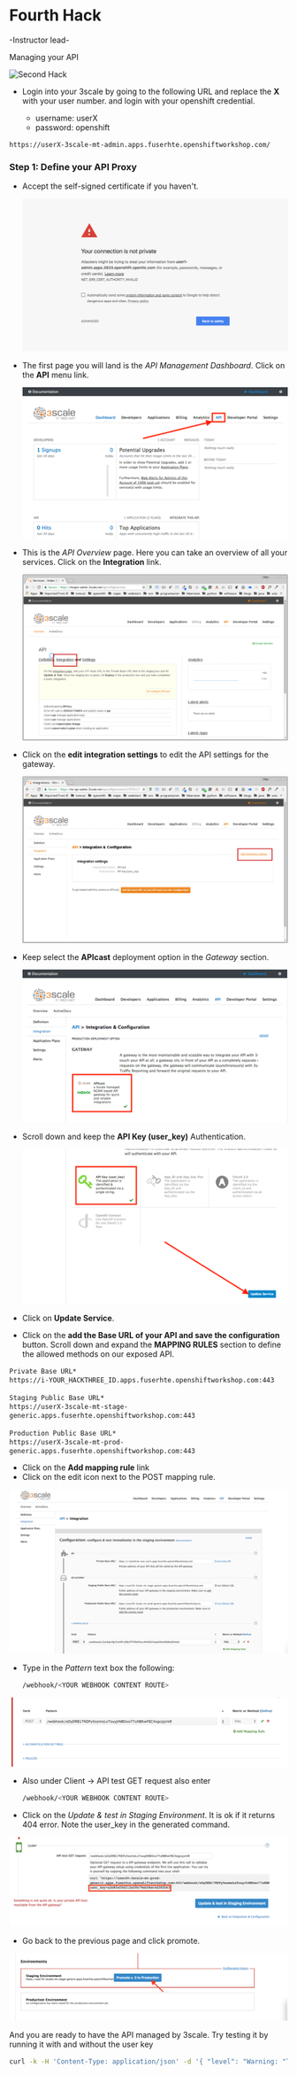 # Fourth Hack

-Instructor lead-

Managing your API 

![Second Hack](images/hack-02-01.png)

- Login into your 3scale by going to the following URL and replace the **X** with your user number. and login with your openshift credential.

	- username: userX
	- password: openshift

```
https://userX-3scale-mt-admin.apps.fuserhte.openshiftworkshop.com/
```
 
### Step 1: Define your API Proxy

- Accept the self-signed certificate if you haven't.

    ![fourth-hack](images/hackfour-integration-01.png)


- The first page you will land is the *API Management Dashboard*. Click on the **API** menu link.

    ![01a-dashboard.png](images/01a-dashboard.png)

- This is the *API Overview* page. Here you can take an overview of all your services. Click on the **Integration** link.

    ![02-api-integration.png](images/02-api-integration.png)

- Click on the **edit integration settings** to edit the API settings for the gateway.

    ![03-edit-settings.png](images/03-edit-settings.png)

- Keep select the **APIcast** deployment option in the *Gateway* section.

    ![04-apicast.png](images/04-apicast.png)

- Scroll down and keep the **API Key (user_key)** Authentication.

    ![05-authentication.png](images/05-authentication.png)

- Click on **Update Service**.

- Click on the **add the Base URL of your API and save the configuration** button.
Scroll down and expand the **MAPPING RULES** section to define the allowed methods on our exposed API.

```
Private Base URL*
https://i-YOUR_HACKTHREE_ID.apps.fuserhte.openshiftworkshop.com:443

Staging Public Base URL*
https://userX-3scale-mt-stage-generic.apps.fuserhte.openshiftworkshop.com:443

Production Public Base URL*
https://userX-3scale-mt-prod-generic.apps.fuserhte.openshiftworkshop.com:443

```
- Click on the **Add mapping rule** link
- Click on the edit icon next to the POST mapping rule.

![fourth-hack](images/hackfour-integration-02.png)


- Type in the *Pattern* text box the following: 

    ```bash
    /webhook/<YOUR WEBHOOK CONTENT ROUTE>
    ```
![fourth-hack](images/hackfour-integration-03.png)

- Also under Client -> API test GET request also enter 

	```bash
    /webhook/<YOUR WEBHOOK CONTENT ROUTE>
	```
- Click on the *Update & test in Staging Environment*. It is ok if it returns 404 error. Note the user_key in the generated command.

![fourth-hack](images/hackfour-integration-04.png)

- Go back to the previous page and click promote. 

![fourth-hack](images/hackfour-integration-05.png)

And you are ready to have the API managed by 3scale. Try testing it by running it with and without the user key 

```bash
curl -k -H 'Content-Type: application/json' -d '{ "level": "Warning: "Tester", "msg": "This is the message from API!!!!!"}}' https://userX-3scale-mt-stage-generic.apps.fuserhte.openshiftworkshop.com/webhook/<YOUR WEBHOOK CONTENT ROUTE>?user_key=<YOUR USER ROUTE>
```
